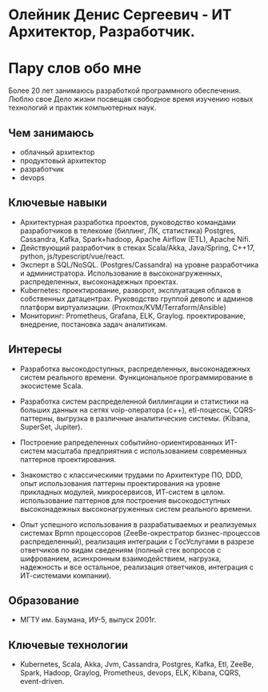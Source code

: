 # Олейник Денис Сергеевич - ИТ Архитектор, Разработчик.

# Пару слов обо мне

Более 20 лет занимаюсь разработкой программного обеспечения. Люблю свое Дело жизни посвещая свободное время изучению новых технологий и практик компьютерных наук.

## Чем занимаюсь

- облачный архитектор
- продуктовый архитектор
- разработчик
- devops

##  Ключевые навыки

- Архитектурная разработка проектов, руководство командами разработчиков в телекоме (биллинг, ЛК, статистика)
Postgres, Cassandra, Kafka, Spark+hadoop, Apache Airflow (ETL), Apache Nifi.
- Действующий разработчик в стеках Scala/Akka, Java/Spring,  C++17, python, js/typescript/vue/react.
- Эксперт в SQL/NoSQL. (Postgres/Cassandra) на уровне  разработчика и администратора. Использование в высоконагруженных, распределенных, высоконадежных проектах.
- Kubernetes: проектирование, разворот, эксплуатация облаков в собственных датацентрах. Руководство группой девопс и админов платформ виртуализации. (Proxmox/KVM/Terraform/Ansible)
- Мониторинг: Prometheus, Grafana, ELK, Graylog. проектирование, внедрение, постановка задач аналитикам.

## Интересы

- Разработка высокодоступных, распределенных, высоконадежных систем реального времени. Функциональное программирование в экосистеме Scala.

- Разработка систем распределенной биллингации и статистики на больших данных на сетях voip-оператора (c++),  etl-поцессы, CQRS-паттерны, выгрузка в различные аналитические системы.
(Kibana, SuperSet, Jupiter).  

- Построение рапределенных событийно-ориентированных ИТ-систем масштаба предприятния с использованием современных паттернов проектирования.

- Знакомство с классическими трудами по Архитектуре ПО, DDD, опыт использования паттерны проектирования на уровне прикладных модулей, микросервисов, ИТ-систем в целом.
использование паттернов для построения высокодоступных высоконадежных высоконагруженных систем реального времени.

- Опыт успешного использования в разрабатываемых и реализуемых системах Bpmn процессоров (ZeeBe-окрестратор бизнес-процессов распределенный), реализация интеграции с ГосУслугами в разрезе ответчиков по видам сведениям (полный стек вопросов с шифрованием, асинхронным взаимодействием, нагрузка, надежность и все остальное, реализация ответчиков, интеграция с ИТ-системами компании).

## Образование

- МГТУ им. Баумана, ИУ-5, выпуск 2001г.

## Ключевые технологии

- Kubernetes, Scala, Akka, Jvm, Cassandra, Postgres, Kafka, Etl, ZeeBe, Spark, Hadoop, Graylog, Prometheus, devops, ELK, Kibana, CQRS, event-driven.